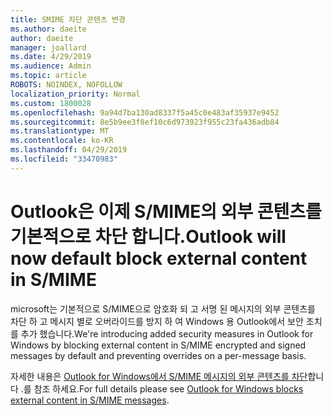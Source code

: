 ```yaml
---
title: SMIME 차단 콘텐츠 변경
ms.author: daeite
author: daeite
manager: joallard
ms.date: 4/29/2019
ms.audience: Admin
ms.topic: article
ROBOTS: NOINDEX, NOFOLLOW
localization_priority: Normal
ms.custom: 1800028
ms.openlocfilehash: 9a94d7ba130ad8337f5a45c0e483af35937e9452
ms.sourcegitcommit: 8e5b9ee3f8ef10c6d973923f955c23fa436adb84
ms.translationtype: MT
ms.contentlocale: ko-KR
ms.lasthandoff: 04/29/2019
ms.locfileid: "33470983"
---
```

# <a name="outlook-will-now-default-block-external-content-in-smime"></a><span data-ttu-id="61ee4-102">Outlook은 이제 S/MIME의 외부 콘텐츠를 기본적으로 차단 합니다.</span><span class="sxs-lookup"><span data-stu-id="61ee4-102">Outlook will now default block external content in S/MIME</span></span>

<span data-ttu-id="61ee4-103">microsoft는 기본적으로 S/MIME으로 암호화 되 고 서명 된 메시지의 외부 콘텐츠를 차단 하 고 메시지 별로 오버라이드를 방지 하 여 Windows 용 Outlook에서 보안 조치를 추가 했습니다.</span><span class="sxs-lookup"><span data-stu-id="61ee4-103">We're introducing added security measures in Outlook for Windows by blocking external content in S/MIME encrypted and signed messages by default and preventing overrides on a per-message basis.</span></span>

<span data-ttu-id="61ee4-104">자세한 내용은 [Outlook for Windows에서 S/MIME 메시지의 외부 콘텐츠를 차단](https://support.office.com/article/2d3a4af1-fe41-475f-a888-fc7b997d112e)합니다 .를 참조 하세요.</span><span class="sxs-lookup"><span data-stu-id="61ee4-104">For full details please see [Outlook for Windows blocks external content in S/MIME messages](https://support.office.com/article/2d3a4af1-fe41-475f-a888-fc7b997d112e).</span></span> 